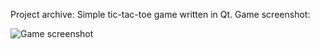 Project archive: Simple tic-tac-toe game written in Qt. Game screenshot: 

![](https://dl.dropboxusercontent.com/u/435780/tic-tac-toe.png "Game screenshot")
